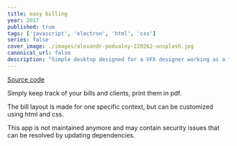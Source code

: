 ```yaml
---
title: easy billing
year: 2017
published: true
tags: ['javascript', 'electron', 'html', 'css']
series: false
cover_image: ./images/alexandr-podvalny-220262-unsplash.jpg
canonical_url: false
description: "Simple desktop designed for a VFX designer working as a freelance"
---
```


[Source code](https://github.com/Nirgalz/easy-billing)

Simply keep track of your bills and clients, print them in pdf.

The bill layout is made for one specific context, but can be customized using html and css.

This app is not maintained anymore and may contain security issues that can be resolved by updating dependencies.

